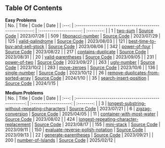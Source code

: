 ## Table Of Contents

**Easy Problems**  
| No. | Title | Code | Date |
| :---: | :--------------------------------------------------------: | :---------------------: | :--------: |
| 1 | [two-sum][1web] | [Source Code][1code] | 2023/07/26 |
| 509 | [fibonacci-number][509web] | [Source Code][509code] | 2023/07/29 |
| 125 | [valid-palindrome][125web] | [Source Code][125code] | 2023/08/03 |
| 121 | [best-time-to-buy-and-sell-stock][121web] | [Source Code][121code] | 2023/08/06 |
| 342 | [power-of-four][342web] | [Source Code][342code] | 2023/08/22 |
| 217 | [contains-duplicate][217web] | [Source Code][217code] | 2023/08/31 |
| 20 | [valid-parentheses][20web] | [Source Code][20code] | 2023/09/05 |
| 231 | [power-of-two][231web] | [Source Code][231code] | 2023/09/27 |
| 263 | [ugly-number][263web] | [Source Code][263code] | 2023/10/2 |
| 283 | [move-zeroes][283web] | [Source Code][283code] | 2023/10/6 |
| 136 | [single-number][136web] | [Source Code][136code] | 2023/10/12 |
| 26 | [remove-duplicates-from-sorted-array][26web] | [Source Code][26code] | 2024/1/10 |
| 35 | [search-insert-position][35web] | [Source Code][35code] | 2024/1/15 |

**Medium Problems**  
| No. | Title | Code | Date |
| :---: | :----------------------------------------------------: | :--------------------: | :--------: |
| 3 | [longest-substring-without-repeating-characters][3web] | [Source Code][3code] | 2023/07/21 |
| 6 | [zigzag-conversion][6web] | [Source Code][6code] | 2025/04/05 |
| 11 | [container-with-most-water][11web] | [Source Code][11code] | 2023/08/02 |
| 424 | [longest-repeating-character-replacement][424web] | [Source Code][424code] | 2023/08/17 |
| 155 | [mini-stack][155web] | [Source Code][155code] | 2023/09/11 |
| 150 | [evaluate-reverse-polish-notation][150web] | [Source Code][150code] | 2023/09/13 |
| 22 | [generate-parentheses][22web] | [Source Code][22code] | 2023/09/21 |
| 200 | [number-of-Islands][200web] | [Source Code][200code] | 2025/02/12 |

<!-- URL Below -->

[1web]: https://leetcode.com/problems/two-sum/
[1code]: ./src/easy/twoSum/2.js
[3web]: https://leetcode.com/problems/longest-substring-without-repeating-characters/
[3code]: ./src/medium/longest-substring-without-repeating-characters/1.js
[6web]: https://leetcode.com/problems/zigzag-conversion/description/
[6code]: ./src/medium/zigzag-conversion/1.js
[11web]: https://leetcode.com/problems/container-with-most-water/
[11code]: ./src/medium/container-with-most-water/1.js
[20web]: https://leetcode.com/problems/valid-parentheses/
[20code]: ./src/easy/valid-parentheses/1.js
[22web]: https://leetcode.com/problems/generate-parentheses/
[22code]: ./src/medium/generate-parentheses/1.js
[26web]: https://leetcode.com/problems/remove-duplicates-from-sorted-array
[26code]: ./src/easy/remove-duplicates-from-sorted-array/1.js
[35web]: https://leetcode.com/problems/search-insert-position/
[35code]: ./src/easy/search-insert-position/1.js
[121web]: https://leetcode.com/problems/best-time-to-buy-and-sell-stock/
[121code]: ./src/easy/best-time-to-buy-and-sell-stock/1.js
[125web]: https://leetcode.com/problems/valid-palindrome/
[125code]: ./src/easy/valid-palindrome/1.js
[136web]: https://leetcode.com/problems/single-number/
[136code]: ./src/easy/single-number/1.js
[150web]: https://leetcode.com/problems/evaluate-reverse-polish-notation/
[150code]: ./src/medium/evaluate-reverse-polish-notation/1.js
[155web]: https://leetcode.com/problems/min-stack/
[155code]: ./src/medium/mini-stack/1.js
[200web]: https://leetcode.com/problems/number-of-islands/
[200code]: ./src/medium/number-of-Islands/1.js
[217web]: https://leetcode.com/problems/contains-duplicate
[217code]: ./src/easy/contains-duplicate/1.js
[231web]: https://leetcode.com/problems/power-of-two/
[231code]: ./src/easy/power-of-two/1.js
[263web]: https://leetcode.com/problems/ugly-number
[263code]: ./src/easy/ugly-number/1.js
[283web]: https://leetcode.com/problems/move-zeroes
[283code]: ./src/easy/move-zeroes/1.js
[342web]: https://leetcode.com/problems/power-of-four/
[342code]: ./src/easy/power-of-four/1.js
[509web]: https://leetcode.com/problems/fibonacci-number/
[509code]: ./src/easy/fibonacci-number/1.js
[424web]: https://leetcode.com/problems/longest-repeating-character-replacement/
[424code]: ./src/medium/longest-repeating-character-replacement/2.js
